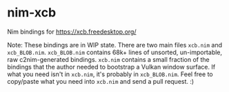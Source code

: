 # nim-xcb
Nim bindings for https://xcb.freedesktop.org/

Note: These bindings are in WIP state. 
There are two main files `xcb.nim` and `xcb_BLOB.nim`. `xcb_BLOB.nim` contains 68k+ lines of unsorted, un-importable, raw c2nim-generated bindings. 
`xcb.nim` contains a small fraction of the bindings that the author needed to bootstrap a Vulkan window surface. If what you need isn't in `xcb.nim`, it's probably in `xcb_BLOB.nim`. Feel free to copy/paste what you need into `xcb.nim` and send a pull request. :)



